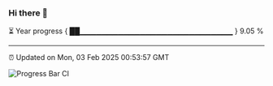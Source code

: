 ### Hi there 👋

⏳ Year progress { ██▁▁▁▁▁▁▁▁▁▁▁▁▁▁▁▁▁▁▁▁▁▁▁▁▁▁▁▁ } 9.05 %

---

⏰ Updated on Mon, 03 Feb 2025 00:53:57 GMT

![Progress Bar CI](https://github.com/code-lakshay/GitHub-Actions-Demo/workflows/Progress%20Bar%20CI/badge.svg)
